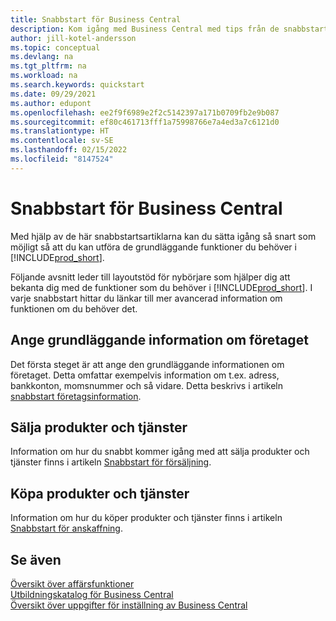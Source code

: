 ```yaml
---
title: Snabbstart för Business Central
description: Kom igång med Business Central med tips från de snabbstartsartiklar som hjälper dig att fylla i de första kritiska fälten.
author: jill-kotel-andersson
ms.topic: conceptual
ms.devlang: na
ms.tgt_pltfrm: na
ms.workload: na
ms.search.keywords: quickstart
ms.date: 09/29/2021
ms.author: edupont
ms.openlocfilehash: ee2f9f6989e2f2c5142397a171b0709fb2e9b087
ms.sourcegitcommit: ef80c461713fff1a75998766e7a4ed3a7c6121d0
ms.translationtype: HT
ms.contentlocale: sv-SE
ms.lasthandoff: 02/15/2022
ms.locfileid: "8147524"
---
```

# <a name="business-central-quick-starts"></a>Snabbstart för Business Central

Med hjälp av de här snabbstartsartiklarna kan du sätta igång så snart som möjligt så att du kan utföra de grundläggande funktioner du behöver i [!INCLUDE[prod_short](includes/prod_short.md)].

Följande avsnitt leder till layoutstöd för nybörjare som hjälper dig att bekanta dig med de funktioner som du behöver i [!INCLUDE[prod_short](includes/prod_short.md)]. I varje snabbstart hittar du länkar till mer avancerad information om funktionen om du behöver det.

## <a name="provide-basic-information-about-your-company"></a>Ange grundläggande information om företaget

Det första steget är att ange den grundläggande informationen om företaget. Detta omfattar exempelvis information om t.ex. adress, bankkonton, momsnummer och så vidare. Detta beskrivs i artikeln [snabbstart företagsinformation](quick-start-company-information.md).

<!--
## Financial Basics

Financial Information  
(chart of accounts, but explained for non-accountants)
-->

<!--
## Basic Reports and Output Documents

Reports and Documents  
(final reports, but also documents - how do I style invoices to work better for me?)
-->

## <a name="sell-products-and-services"></a>Sälja produkter och tjänster

Information om hur du snabbt kommer igång med att sälja produkter och tjänster finns i artikeln [Snabbstart för försäljning](quick-start-sell-products-and-services.md).

<!--
(customer, items, things on stock or not, orders versus invoices, get paid on time, etc.)
-->

## <a name="buy-products-and-services"></a>Köpa produkter och tjänster

Information om hur du köper produkter och tjänster finns i artikeln [Snabbstart för anskaffning](quick-start-procurement.md).  

<!--
(buy stuff, register in inventory, pay vendor)
-->

<!--
## Understand Your Business with Business Intelligence

Business Intelligence  
(reports)
-->

## <a name="see-also"></a>Se även

[Översikt över affärsfunktioner](across-business-functionality.md)  
[Utbildningskatalog för Business Central](readiness/readiness-learning-catalog.md)  
[Översikt över uppgifter för inställning av Business Central](setup.md)  
